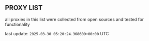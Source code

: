 ## PROXY LIST

all proxies in this list were collected from open sources and tested for functionality

last update: `2025-03-30 05:20:24.368609+00:00` UTC